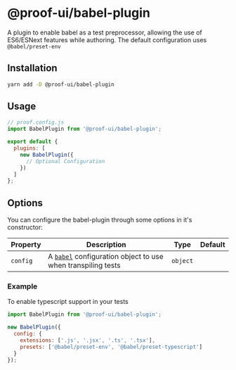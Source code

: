 # @proof-ui/babel-plugin

A plugin to enable babel as a test preprocessor, allowing the use of ES6/ESNext features while authoring.
The default configuration uses `@babel/preset-env`

## Installation

```bash
yarn add -D @proof-ui/babel-plugin
```

## Usage

```javascript
// proof.config.js
import BabelPlugin from '@proof-ui/babel-plugin';

export default {
  plugins: [
    new BabelPlugin({
      // Optional Configuration
    })
  ]
};
```

## Options

You can configure the babel-plugin through some options in it's constructor:

| Property | Description                                                                         | Type     | Default |
| -------- | ----------------------------------------------------------------------------------- | -------- | ------- |
| `config` | A [`babel`](https://babeljs.io/) configuration object to use when transpiling tests | `object` |         |

### Example

To enable typescript support in your tests

```javascript
import BabelPlugin from '@proof-ui/babel-plugin';

new BabelPlugin({
  config: {
    extensions: ['.js', '.jsx', '.ts', '.tsx'],
    presets: ['@babel/preset-env', '@babel/preset-typescript']
  }
});
```
